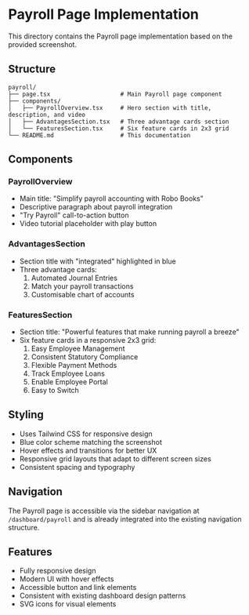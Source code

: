 # Payroll Page Implementation

This directory contains the Payroll page implementation based on the provided screenshot.

## Structure

```
payroll/
├── page.tsx                    # Main Payroll page component
├── components/
│   ├── PayrollOverview.tsx     # Hero section with title, description, and video
│   ├── AdvantagesSection.tsx   # Three advantage cards section
│   └── FeaturesSection.tsx     # Six feature cards in 2x3 grid
└── README.md                   # This documentation
```

## Components

### PayrollOverview
- Main title: "Simplify payroll accounting with Robo Books"
- Descriptive paragraph about payroll integration
- "Try Payroll" call-to-action button
- Video tutorial placeholder with play button

### AdvantagesSection
- Section title with "integrated" highlighted in blue
- Three advantage cards:
  1. Automated Journal Entries
  2. Match your payroll transactions
  3. Customisable chart of accounts

### FeaturesSection
- Section title: "Powerful features that make running payroll a breeze"
- Six feature cards in a responsive 2x3 grid:
  1. Easy Employee Management
  2. Consistent Statutory Compliance
  3. Flexible Payment Methods
  4. Track Employee Loans
  5. Enable Employee Portal
  6. Easy to Switch

## Styling

- Uses Tailwind CSS for responsive design
- Blue color scheme matching the screenshot
- Hover effects and transitions for better UX
- Responsive grid layouts that adapt to different screen sizes
- Consistent spacing and typography

## Navigation

The Payroll page is accessible via the sidebar navigation at `/dashboard/payroll` and is already integrated into the existing navigation structure.

## Features

- Fully responsive design
- Modern UI with hover effects
- Accessible button and link elements
- Consistent with existing dashboard design patterns
- SVG icons for visual elements 
